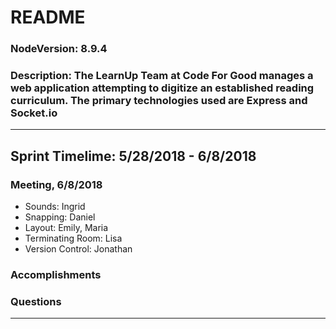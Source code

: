 # README
### NodeVersion: 8.9.4
### Description: The LearnUp Team at Code For Good manages a web application attempting to digitize an established reading curriculum. The primary technologies used are Express and Socket.io
<!-- Can you see comments? -->
<!-- Answer is You Cannot -->
<!-- # 1 Large-->
<!-- ## 2 Medium -->
<!-- ### 3 Small-->

-----------------------
## Sprint Timelime: 5/28/2018 - 6/8/2018
### Meeting, 6/8/2018

- Sounds: Ingrid
- Snapping: Daniel
- Layout: Emily, Maria
- Terminating Room: Lisa
- Version Control: Jonathan

### Accomplishments
### Questions

-----------------------
<!-- Below are previous group notes that don't fit with the standardized meeting notes established 6/8. -->

<!-- # LearnUpProject 4/18/18 updated -->
<!-- ## Changes for forget pw -->
<!--  -->
<!-- ### package.json: -->
<!-- - jsonwebtoken            -->
<!--   // Please remember to nom install this!  -->
<!--  -->
<!-- ### views -->
<!-- - Add forgetpw.ejs -->
<!-- - Add Purest.ejs -->
<!-- - In admin.ejs, add Line 37 - 39, forget password related -->
<!--  -->
<!-- ### static/ stylesheets / style.css -->
<!-- - Add Line 62 - 64, style of class forgetpw -->
<!--  -->
<!-- ### models -->
<!-- - Add Line 22, resettoken -->
<!-- // Not sure if it really adds in or not -->
<!--  -->
<!-- ### controllers -->
<!-- - Add Line 21, 22, define jwt and secret  -->
<!-- - Add Line 239 - 326, function forgetpassword, getUserinforgetpw, resetpassword -->
<!--  -->
<!-- ### routes -->
<!-- - Add Line 20 - 22, app.get'/forgetpw’ -->
<!-- - Add Line 75 - 77, app.post'/forgetpassword' -->
<!-- - Add Line 79 - 81, app.get ‘/reset/:token' -->
<!-- - Add Line 83-85, app.post'/resetpw' -->
<!--  -->
<!-- ## 4/13/18 -->
<!-- ## 1. Logged in light for student on reading board / Logged in light for the admin on reading board -->
<!-- ### Server: -->
<!--   * In socket join room, based on the length within the room to distinguish the light to on or off -->
<!--   * also add socket.leave room -->
<!--   * also add if users > 2 then redirect to index -->
<!--    -->
<!-- ### Client - board.ejs: -->
<!--   Add var admin, in socket user_joined, addClass if users is equal to 2    -->
<!-- ### CSS: -->
<!--   css for the light -->
<!--    -->
<!-- ## 2. Prevent tiles from being dragged off into space -->
<!-- ### Client - board.ejs: -->
<!--   Add restrict in interact('.draggable') -->
<!--    -->
<!-- ## 3. Board switch -->
<!-- ### Client - board.ejs:  -->
<!--   * Add div to include all back and front side -->
<!--   * create function switchboard() -->
<!--   * then emit the button switch click -->
<!--   * socket on for switch_boards -->
<!-- ### Server: -->
<!--   socket on for switch -->
<!--    -->
<!-- ## 4. Board reset feature for instructor that resets student view as well -->
<!-- ### Client - board.ejs: -->
<!--   fix the reset function -->
<!--  -->
<!-- ## 5. Fixing Admin login w/o pw problems -->
<!-- ### Server: -->
<!--   fix function in login in users.js -->
<!--  -->
<!-- ## [Pending] -->
<!-- ### 1. Logged in light for student on reading board / Logged in light for the admin on reading board -->
<!-- * Not working if teacher left the room first due to its based on users within the room length, not getting user id -->
